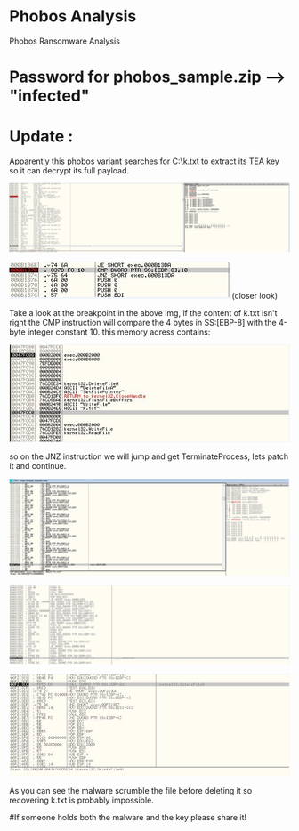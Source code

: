 # Phobos Analysis
Phobos Ransomware Analysis

# Password for phobos_sample.zip --> "infected"

# Update : 

Apparently this phobos variant searches for C:\k.txt to extract its TEA key so it can decrypt its full payload.

![img](pic/3.png?raw=true "img")

![img](pic/4.png?raw=true "img")
(closer look)

Take a look at the breakpoint in the above img, if the content of k.txt isn't right the CMP instruction will compare the 4 bytes in SS:[EBP-8] with the 4-byte integer constant 10.
this memory adress contains:

![img](pic/5.png?raw=true "img")

so on the JNZ instruction we will jump and get TerminateProcess, lets patch it and continue.


![img](pic/1.png?raw=true "img")


![img](pic/2.png?raw=true "img")


![img](pic/6.png?raw=true "img")

As you can see the malware scrumble the file before deleting it so recovering k.txt is probably impossible.

#If someone holds both the malware and the key please share it!

